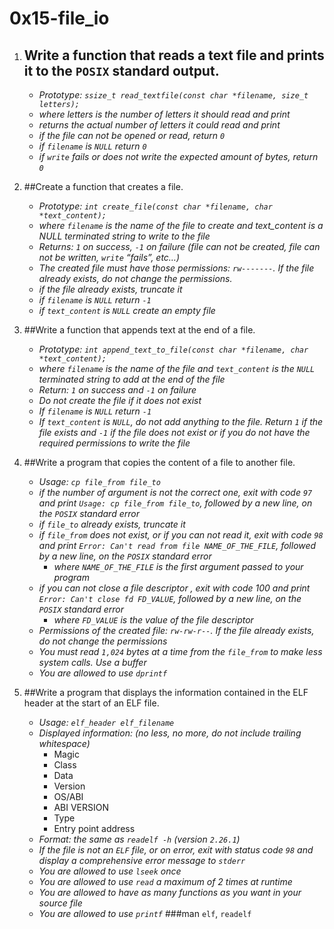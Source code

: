 
# **0x15-file_io**

1. ## Write a function that reads a text file and prints it to the `POSIX` standard output.
	- *Prototype: `ssize_t read_textfile(const char *filename, size_t letters);`*
	- *where letters is the number of letters it should read and print*
	- *returns the actual number of letters it could read and print*
	- *if the file can not be opened or read, return `0`*
	- *if `filename` is `NULL` return `0`*
	- *if `write` fails or does not write the expected amount of bytes, return `0`*

2. ##Create a function that creates a file.
	- *Prototype: `int create_file(const char *filename, char *text_content);`*
	- *where `filename` is the name of the file to create and text_content is a NULL terminated string to write to the file*
	- *Returns: `1` on success, `-1` on failure (file can not be created, file can not be written, `write` “fails”, etc…)*
	- *The created file must have those permissions: `rw-------`. If the file already exists, do not change the permissions.*
	- *if the file already exists, truncate it*
	- *if `filename` is `NULL` return `-1`*
	- *if `text_content` is `NULL` create an empty file*

3. ##Write a function that appends text at the end of a file.
	- *Prototype: `int append_text_to_file(const char *filename, char *text_content);`*
	- *where `filename` is the name of the file and `text_content` is the `NULL` terminated string to add at the end of the file*
	- *Return: `1` on success and `-1` on failure*
	- *Do not create the file if it does not exist*
	- *If `filename` is `NULL` return `-1`*
	- *If `text_content` is `NULL`, do not add anything to the file. Return `1` if the file exists and `-1` if the file does not exist or if you do not have the required permissions to write the file*

4. ##Write a program that copies the content of a file to another file.
	- *Usage: `cp file_from file_to`*
	- *if the number of argument is not the correct one, exit with code `97` and print `Usage: cp file_from file_to`, followed by a new line, on the `POSIX` standard error*
	- *if `file_to` already exists, truncate it*
	- *if `file_from` does not exist, or if you can not read it, exit with code `98` and print `Error: Can't read from file NAME_OF_THE_FILE`, followed by a new line, on the `POSIX` standard error*
		- *where `NAME_OF_THE_FILE` is the first argument passed to your program*
	- *if you can not close a file descriptor , exit with code 100 and print `Error: Can't close fd FD_VALUE`, followed by a new line, on the `POSIX` standard error*
		- *where `FD_VALUE` is the value of the file descriptor*
	- *Permissions of the created file: `rw-rw-r--`. If the file already exists, do not change the permissions*
	- *You must read `1,024` bytes at a time from the `file_from` to make less system calls. Use a buffer*
	- *You are allowed to use `dprintf`*

5. ##Write a program that displays the information contained in the ELF header at the start of an ELF file.
	- *Usage: `elf_header elf_filename`*
	- *Displayed information: (no less, no more, do not include trailing whitespace)*
		- Magic
		- Class
		- Data
		- Version
		- OS/ABI
		- ABI VERSION
		- Type
		- Entry point address
	- *Format: the same as `readelf -h` (version `2.26.1`)*
	- *If the file is not an `ELF` file, or on error, exit with status code `98` and display a comprehensive error message to `stderr`*
	- *You are allowed to use `lseek` once*
	- *You are allowed to use `read` a maximum of 2 times at runtime*
	- *You are allowed to have as many functions as you want in your source file*
	- *You are allowed to use `printf`*
	###man `elf`, `readelf`
